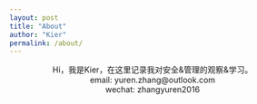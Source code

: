 ```yaml
---
layout: post
title: "About"
author: "Kier"
permalink: /about/
---
```


<center> Hi，我是Kier，在这里记录我对安全&管理的观察&学习。<center> 


<center>  email: yuren.zhang@outlook.com <center> 

<center>  wechat: zhangyuren2016 <center>
